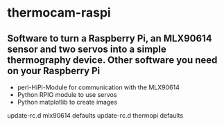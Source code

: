 thermocam-raspi
===============
Software to turn a Raspberry Pi, an MLX90614 sensor and two servos into
a simple thermography device.
Other software you need on your Raspberry Pi
--------------------------------------------
- perl-HiPi-Module for communication with the MLX90614
- Python RPIO module to use servos
- Python matplotlib to create images

update-rc.d mlx90614 defaults
update-rc.d thermopi defaults
